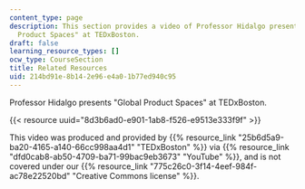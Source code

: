 ```yaml
---
content_type: page
description: This section provides a video of Professor Hidalgo presenting "Global
  Product Spaces" at TEDxBoston.
draft: false
learning_resource_types: []
ocw_type: CourseSection
title: Related Resources
uid: 214bd91e-8b14-2e96-e4a0-1b77ed940c95
---
```

Professor Hidalgo presents "Global Product Spaces" at TEDxBoston.

{{< resource uuid="8d3b6ad0-e901-1ab8-f526-e9513e333f9f" >}}

This video was produced and provided by {{% resource_link "25b6d5a9-ba20-4165-a140-66cc998aa4d1" "TEDxBoston" %}} via {{% resource_link "dfd0cab8-ab50-4709-ba71-99bac9eb3673" "YouTube" %}}, and is not covered under our {{% resource_link "775c26c0-3f14-4eef-984f-ac78e22520bd" "Creative Commons license" %}}.